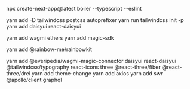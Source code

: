 npx create-next-app@latest boiler --typescript --eslint



yarn add -D tailwindcss postcss autoprefixer
yarn run tailwindcss init -p
yarn add daisyui react-daisyui 


yarn add wagmi ethers
yarn add magic-sdk

yarn add @rainbow-me/rainbowkit

yarn add @everipedia/wagmi-magic-connector daisyui react-daisyui @tailwindcss/typography react-icons
three @react-three/fiber @react-three/drei
yarn add theme-change
yarn add axios
yarn add swr
@apollo/client graphql